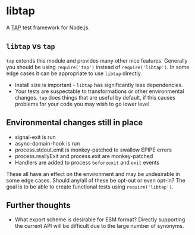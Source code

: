 # libtap

A <abbr title="Test Anything Protocol">TAP</abbr> test framework for
Node.js.

## `libtap` vs `tap`

`tap` extends this module and provides many other nice features.  Generally
you should be using `require('tap')` instead of `require('libtap')`.  In some
edge cases it can be appropriate to use `libtap` directly.

* Install size is important - `libtap` has significantly less dependencies.
* Your tests are suspectable to transformations or other environmental changes.
  `tap` does things that are useful by default, if this causes problems for your
  code you may wish to go lower level.

## Environmental changes still in place

* signal-exit is run
* async-domain-hook is run
* process.stdout.emit is monkey-patched to swallow EPIPE errors
* process.reallyExit and process.exit are monkey-patched
* Handlers are added to process `beforeexit` and `exit` events

These all have an effect on the environment and may be undesirable in some edge cases.
Should any/all of these be opt-out or even opt-in?  The goal is to be able to create
functional tests using `require('libtap')`.

## Further thoughts

* What export scheme is desirable for ESM format?  Directly supporting the current
  API will be difficult due to the large number of synonyms.
